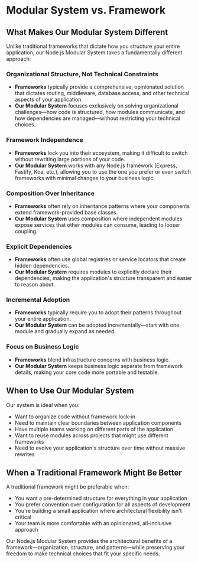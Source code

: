 # Modular System vs. Framework

## What Makes Our Modular System Different

Unlike traditional frameworks that dictate how you structure your entire application, our Node.js Modular System takes a fundamentally different approach:

### Organizational Structure, Not Technical Constraints

- **Frameworks** typically provide a comprehensive, opinionated solution that dictates routing, middleware, database access, and other technical aspects of your application.
- **Our Modular System** focuses exclusively on solving organizational challenges—how code is structured, how modules communicate, and how dependencies are managed—without restricting your technical choices.

### Framework Independence

- **Frameworks** lock you into their ecosystem, making it difficult to switch without rewriting large portions of your code.
- **Our Modular System** works with any Node.js framework (Express, Fastify, Koa, etc.), allowing you to use the one you prefer or even switch frameworks with minimal changes to your business logic.

### Composition Over Inheritance

- **Frameworks** often rely on inheritance patterns where your components extend framework-provided base classes.
- **Our Modular System** uses composition where independent modules expose services that other modules can consume, leading to looser coupling.

### Explicit Dependencies

- **Frameworks** often use global registries or service locators that create hidden dependencies.
- **Our Modular System** requires modules to explicitly declare their dependencies, making the application's structure transparent and easier to reason about.

### Incremental Adoption

- **Frameworks** typically require you to adopt their patterns throughout your entire application.
- **Our Modular System** can be adopted incrementally—start with one module and gradually expand as needed.

### Focus on Business Logic

- **Frameworks** blend infrastructure concerns with business logic.
- **Our Modular System** keeps business logic separate from framework details, making your core code more portable and testable.

## When to Use Our Modular System

Our system is ideal when you:

- Want to organize code without framework lock-in
- Need to maintain clear boundaries between application components
- Have multiple teams working on different parts of the application
- Want to reuse modules across projects that might use different frameworks
- Need to evolve your application's structure over time without massive rewrites

## When a Traditional Framework Might Be Better

A traditional framework might be preferable when:

- You want a pre-determined structure for everything in your application
- You prefer convention over configuration for all aspects of development
- You're building a small application where architectural flexibility isn't critical
- Your team is more comfortable with an opinionated, all-inclusive approach

Our Node.js Modular System provides the architectural benefits of a framework—organization, structure, and patterns—while preserving your freedom to make technical choices that fit your specific needs.
